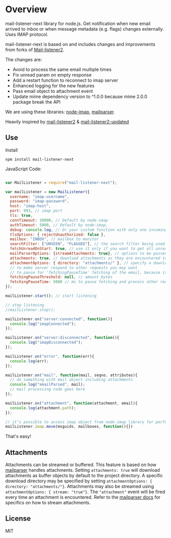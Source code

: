 # Overview

mail-listener-next library for node.js. Get notification when new email arrived to inbox or when message metadata (e.g. flags) changes externally. Uses IMAP protocol.

mail-listener-next is based on and includes changes and improvements from forks of [Mail-listener2](c).

The changes are:

* Avoid to process the same email multiple times
* Fix unread param on empty response
* Add a restart function to reconnect to imap server
* Enhanced logging for the new features
* Pass email object to attachment event
* Update mime dependency version to ^1.0.0 because mime 2.0.0 package break the API

We are using these libraries: [node-imap](https://github.com/mscdex/node-imap), [mailparser](https://github.com/andris9/mailparser).

Heavily inspired by [mail-listener2](https://github.com/chirag04/mail-listener2) & [mail-listener2-updated](https://github.com/dapanas/mail-listener2)

## Use

Install

`npm install mail-listener-next`


JavaScript Code:


```javascript

var MailListener = require("mail-listener-next");

var mailListener = new MailListener({
  username: "imap-username",
  password: "imap-password",
  host: "imap-host",
  port: 993, // imap port
  tls: true,
  connTimeout: 10000, // Default by node-imap
  authTimeout: 5000, // Default by node-imap,
  debug: console.log, // Or your custom function with only one incoming argument. Default: null
  tlsOptions: { rejectUnauthorized: false },
  mailbox: "INBOX", // mailbox to monitor
  searchFilter: ["UNSEEN", "FLAGGED"], // the search filter being used after an IDLE notification has been retrieved
  fetchUnreadOnStart: true, // use it only if you want to get all unread email on lib start. Default is `false`,
  mailParserOptions: {streamAttachments: true}, // options to be passed to mailParser lib.
  attachments: true, // download attachments as they are encountered to the project directory
  attachmentOptions: { directory: "attachments/" }, // specify a download directory for attachments
  // to make server respond to other requests you may want
  // to pause for 'fetchingPauseTime' fetching of the email, because it 'hangs' your app
  fetchingPauseThreshold: null, // amount bytes
  fetchingPauseTime: 5000 // ms to pause fetching and process other requests
});

mailListener.start(); // start listening

// stop listening
//mailListener.stop();

mailListener.on("server:connected", function(){
  console.log("imapConnected");
});

mailListener.on("server:disconnected", function(){
  console.log("imapDisconnected");
});

mailListener.on("error", function(err){
  console.log(err);
});

mailListener.on("mail", function(mail, seqno, attributes){
  // do something with mail object including attachments
  console.log("emailParsed", mail);
  // mail processing code goes here
});

mailListener.on("attachment", function(attachment, email){
  console.log(attachment.path);
});

// it's possible to access imap object from node-imap library for performing additional actions. E.x.
mailListener.imap.move(msguids, mailboxes, function(){})

```

That's easy!

## Attachments
Attachments can be streamed or buffered. This feature is based on how [mailparser](https://github.com/andris9/mailparser#attachments) handles attachments.
Setting `attachments: true` will download attachments as buffer objects by default to the project directory.
A specific download directory may be specified by setting `attachmentOptions: { directory: "attachments/"}`.
Attachments may also be streamed using `attachmentOptions: { stream: "true"}`. The `"attachment"` event will be fired every time an attachment is encountered.
Refer to the [mailparser docs](https://github.com/andris9/mailparser#attachment-streaming) for specifics on how to stream attachments.


## License

MIT
